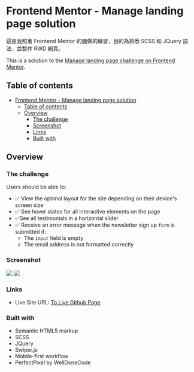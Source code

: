 # Frontend Mentor - Manage landing page solution

這是我照著 Frontend Mentor 的圖做的練習，目的為熟悉 SCSS 和 JQuery 語法，並製作 RWD 網頁。

This is a solution to the [Manage landing page challenge on Frontend Mentor](https://www.frontendmentor.io/challenges/manage-landing-page-SLXqC6P5).

## Table of contents

- [Frontend Mentor - Manage landing page solution](#frontend-mentor---manage-landing-page-solution)
  - [Table of contents](#table-of-contents)
  - [Overview](#overview)
    - [The challenge](#the-challenge)
    - [Screenshot](#screenshot)
    - [Links](#links)
    - [Built with](#built-with)

## Overview

### The challenge

Users should be able to:

- ✅ View the optimal layout for the site depending on their device's screen size
- ✅ See hover states for all interactive elements on the page
- ✅See all testimonials in a horizontal slider
- ✅ Receive an error message when the newsletter sign up `form` is submitted if:
  - The `input` field is empty
  - The email address is not formatted correctly

### Screenshot

![](https://i.imgur.com/9cFt8Un.jpeg)
![](https://i.imgur.com/uCHlAlN.jpg)

### Links

- Live Site URL: [To Live Github Page](https://rakakroma.github.io/manage-landing-page-master/)

### Built with

- Semantic HTML5 markup
- SCSS
- JQuery
- Swiper.js
- Mobile-first workflow
- PerfectPixel by WellDoneCode
